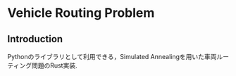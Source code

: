 # Vehicle Routing Problem

## Introduction

Pythonのライブラリとして利用できる，Simulated Annealingを用いた車両ルーティング問題のRust実装.
